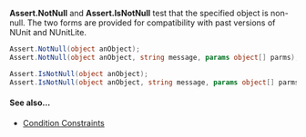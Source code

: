 **Assert.NotNull** and **Assert.IsNotNull** test that the specified object is non-null.
The two forms are provided for compatibility with past versions of NUnit and
NUnitLite.

```csharp
Assert.NotNull(object anObject);
Assert.NotNull(object anObject, string message, params object[] parms);

Assert.IsNotNull(object anObject);
Assert.IsNotNull(object anObject, string message, params object[] parms);
```

#### See also...
 * [Condition Constraints](xref:constraints#condition-constraints)
